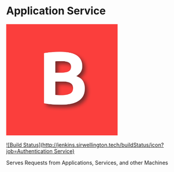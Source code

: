 Application Service
==============================================

[<img src="https://raw.githubusercontent.com/AromaTech/banana/develop/Graphics/Logo.png" width="300">](https://github.com/AromaTech/banana)

[![Build Status](http://jenkins.sirwellington.tech/buildStatus/icon?job=Authentication Service)](http://jenkins.sirwellington.tech/view/Banana/job/Authentication%20Service/)

Serves Requests from Applications, Services, and other Machines
